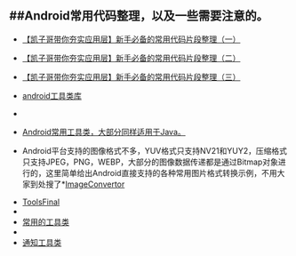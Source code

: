 ##Android常用代码整理，以及一些需要注意的。
-

* [【凯子哥带你夯实应用层】新手必备的常用代码片段整理（一）](http://blog.csdn.net/zhaokaiqiang1992/article/details/44724057)

* [【凯子哥带你夯实应用层】新手必备的常用代码片段整理（二）](http://blog.csdn.net/zhaokaiqiang1992/article/details/44724687)

* [【凯子哥带你夯实应用层】新手必备的常用代码片段整理（三）](http://blog.csdn.net/zhaokaiqiang1992/article/details/44725455)

* [android工具类库](https://github.com/jingle1267/android-utils)
* 
* [Android常用工具类，大部分同样适用于Java。](http://www.trinea.cn/android/android-common-utils/)

- Android平台支持的图像格式不多，YUV格式只支持NV21和YUY2，压缩格式只支持JPEG，PNG，WEBP，大部分的图像数据传递都是通过Bitmap对象进行的，这里简单给出Android直接支持的各种常用图片格式转换示例，不用大家到处搜了*[ImageConvertor](https://github.com/Jhuster/Android/blob/master/Utils/ImageConvertor.java)

* [ToolsFinal](https://github.com/pengjianbo/ToolsFinal)
* 
* [常用的工具类](https://github.com/l123456789jy/Lazy)
* 
* [通知工具类](https://github.com/wenmingvs/NotifyUtil)
